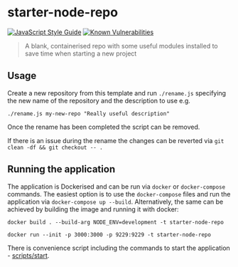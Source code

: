 # starter-node-repo

[![JavaScript Style Guide](https://img.shields.io/badge/code_style-standard-brightgreen.svg)](https://standardjs.com)
[![Known Vulnerabilities](https://snyk.io/test/github/st3v3nhunt/starter-node-repo/badge.svg)](https://snyk.io/test/github/st3v3nhunt/starter-node-repo)

> A blank, containerised repo with some useful modules installed to save time
> when starting a new project

## Usage

Create a new repository from this template and run `./rename.js` specifying the
new name of the repository and the description to use e.g.

```shell
./rename.js my-new-repo "Really useful description"
```

Once the rename has been completed the script can be removed.

If there is an issue during the rename the changes can be reverted via
`git clean -df && git checkout -- .`

## Running the application

The application is Dockerised and can be run via `docker` or `docker-compose`
commands. The easiest option is to use the `docker-compose` files and run the
application via `docker-compose up --build`. Alternatively, the same can be
achieved by building the image and running it with docker:

```shell
docker build . --build-arg NODE_ENV=development -t starter-node-repo

docker run --init -p 3000:3000 -p 9229:9229 -t starter-node-repo
```

There is convenience script including the commands to start the application -
[scripts/start](./scripts/start).
